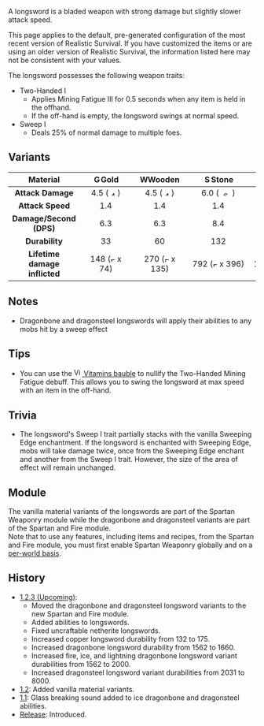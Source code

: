 A longsword is a bladed weapon with strong damage but slightly slower attack speed.

This page applies to the default, pre-generated configuration of the most recent version of Realistic Survival. If you have customized the items or are using
an older version of Realistic Survival, the information listed here may not be consistent with your values.

The longsword possesses the following weapon traits:
- Two-Handed I
  - Applies Mining Fatigue III for 0.5 seconds when any item is held in the offhand.
  - If the off-hand is empty, the longsword swings at normal speed.
- Sweep I
  - Deals 25% of normal damage to multiple foes.

## Variants

| **Material**                  | <img src="https://raw.githubusercontent.com/ValMobile/RealisticSurvival-Wiki/master/images/golden-longsword-item.png" width="16" height="16" alt="Golden longsword"/>**Gold** | <img src="https://raw.githubusercontent.com/ValMobile/RealisticSurvival-Wiki/master/images/wooden-longsword-item.png" width="16" height="16" alt="Wooden longsword"/>**Wooden** | <img src="https://raw.githubusercontent.com/ValMobile/RealisticSurvival-Wiki/master/images/stone-longsword-item.png" width="16" height="16" alt="Stone longsword"/>**Stone** | <img src="https://raw.githubusercontent.com/ValMobile/RealisticSurvival-Wiki/master/images/copper-longsword-item.png" width="16" height="16" alt="Copper longsword"/>**Copper** | <img src="https://raw.githubusercontent.com/ValMobile/RealisticSurvival-Wiki/master/images/iron-longsword-item.png" width="16" height="16" alt="Iron longsword"/>**Iron** | <img src="https://raw.githubusercontent.com/ValMobile/RealisticSurvival-Wiki/master/images/diamond-longsword-item.png" width="16" height="16" alt="Diamond longsword"/>**Diamond** | <img src="https://raw.githubusercontent.com/ValMobile/RealisticSurvival-Wiki/master/images/netherite-longsword-item.png" width="16" height="16" alt="Netherite longsword"/>**Netherite** | <img src="https://raw.githubusercontent.com/ValMobile/RealisticSurvival-Wiki/master/images/dragonbone-longsword-item.png" width="16" height="16" alt="Dragonbone longsword"/>**Dragonbone** | <img src="https://raw.githubusercontent.com/ValMobile/RealisticSurvival-Wiki/master/images/dragonbone-flamed-longsword-item.png" width="16" height="16" alt="Flamed dragonbone longsword"/>**Flamed Dragonbone** | <img src="https://raw.githubusercontent.com/ValMobile/RealisticSurvival-Wiki/master/images/dragonbone-iced-longsword-item.png" width="16" height="16" alt="Iced dragonbone longsword"/>**Iced Dragonbone** | <img src="https://raw.githubusercontent.com/ValMobile/RealisticSurvival-Wiki/master/images/dragonbone-lightning-longsword-item.png" width="16" height="16" alt="Lightning dragonbone longsword"/>**Lightning Dragonbone** | <img src="https://raw.githubusercontent.com/ValMobile/RealisticSurvival-Wiki/master/images/dragonsteel-fire-longsword-item.png" width="16" height="16" alt="Fire dragonsteel longsword"/>**Fire Dragonsteel** | <img src="https://raw.githubusercontent.com/ValMobile/RealisticSurvival-Wiki/master/images/dragonsteel-ice-longsword-item.png" width="16" height="16" alt="Ice dragonsteel longsword"/>**Ice Dragonsteel** | <img src="https://raw.githubusercontent.com/ValMobile/RealisticSurvival-Wiki/master/images/dragonsteel-lightning-longsword-item.png" width="16" height="16" alt="Lightning dragonsteel longsword"/>**Lightning Dragonsteel** |
|:-----------------------------:|:--------:|:----------:|:---------:|:----------:|:--------:|:-----------:|:-------------:|:--------------:|:-------------------:|:------------------:|:------------------------:|:--------------------:|:-------------------:|:-------------------------:|
| **Attack Damage**             | 4.5 (<img src="https://raw.githubusercontent.com/ValMobile/RealisticSurvival-Wiki/master/images/4-health-icon.png" width="18" height="9" alt="4 health icon"/>)      | 4.5 (<img src="https://raw.githubusercontent.com/ValMobile/RealisticSurvival-Wiki/master/images/4-health-icon.png" width="18" height="9" alt="4 health icon"/>)        | 6.0 (<img src="https://raw.githubusercontent.com/ValMobile/RealisticSurvival-Wiki/master/images/6-health-icon.png" width="27" height="9" alt="6 health icon"/>)       | 6.75 (<img src="https://raw.githubusercontent.com/ValMobile/RealisticSurvival-Wiki/master/images/6-health-icon.png" width="27" height="9" alt="6 health icon"/>)       | 7.5 (<img src="https://raw.githubusercontent.com/ValMobile/RealisticSurvival-Wiki/master/images/7-health-icon.png" width="36" height="9" alt="7 health icon"/>)      | 9.0 (<img src="https://raw.githubusercontent.com/ValMobile/RealisticSurvival-Wiki/master/images/9-health-icon.png" width="45" height="9" alt="9 health icon"/>)         | 10.5 (<img src="https://raw.githubusercontent.com/ValMobile/RealisticSurvival-Wiki/master/images/10-health-icon.png" width="45" height="9" alt="10 health icon"/>)          | 10.5 (<img src="https://raw.githubusercontent.com/ValMobile/RealisticSurvival-Wiki/master/images/10-health-icon.png" width="45" height="9" alt="10 health icon"/>)           | 12.75 (<img src="https://raw.githubusercontent.com/ValMobile/RealisticSurvival-Wiki/master/images/12-health-icon.png" width="54" height="9" alt="12 health icon"/>)                | 12.75 (<img src="https://raw.githubusercontent.com/ValMobile/RealisticSurvival-Wiki/master/images/12-health-icon.png" width="54" height="9" alt="12 health icon"/>)               | 12.75 (<img src="https://raw.githubusercontent.com/ValMobile/RealisticSurvival-Wiki/master/images/12-health-icon.png" width="54" height="9" alt="12 health icon"/>)                     | 36.0 (<img src="https://raw.githubusercontent.com/ValMobile/RealisticSurvival-Wiki/master/images/full-heart-icon.png" width="9" height="9" alt="Full heart"/> x 18)                 | 36.0 (<img src="https://raw.githubusercontent.com/ValMobile/RealisticSurvival-Wiki/master/images/full-heart-icon.png" width="9" height="9" alt="Full heart"/> x 18)                | 36.0 (<img src="https://raw.githubusercontent.com/ValMobile/RealisticSurvival-Wiki/master/images/full-heart-icon.png" width="9" height="9" alt="Full heart"/> x 18)                      |
| **Attack Speed**              | 1.4      | 1.4        | 1.4       | 1.4        | 1.4      | 1.4         | 1.4           | 1.4            | 1.4                 | 1.4                | 1.4                      | 1.4                  | 1.4                 | 1.4                       |
| **Damage/Second (DPS)**       | 6.3      | 6.3        | 8.4       | 9.45       | 10.5      | 12.6        | 14.7          | 14.7           | 17.85                | 17.85               | 17.85                     | 50.4                 | 50.4                | 50.4                      |
| **Durability**                | &nbsp;&nbsp;&nbsp;&nbsp;&nbsp;&nbsp;&nbsp;&nbsp;33&nbsp;&nbsp;&nbsp;&nbsp;&nbsp;&nbsp;&nbsp;&nbsp;       | &nbsp;&nbsp;&nbsp;&nbsp;&nbsp;&nbsp;&nbsp;&nbsp;&nbsp;60&nbsp;&nbsp;&nbsp;&nbsp;&nbsp;&nbsp;&nbsp;&nbsp;&nbsp;         | &nbsp;&nbsp;&nbsp;&nbsp;&nbsp;&nbsp;&nbsp;&nbsp;&nbsp;132&nbsp;&nbsp;&nbsp;&nbsp;&nbsp;&nbsp;&nbsp;&nbsp;&nbsp;       | &nbsp;&nbsp;&nbsp;&nbsp;&nbsp;&nbsp;&nbsp;&nbsp;&nbsp;&nbsp;&nbsp;&nbsp;175&nbsp;&nbsp;&nbsp;&nbsp;&nbsp;&nbsp;&nbsp;&nbsp;&nbsp;&nbsp;&nbsp;&nbsp;        | &nbsp;&nbsp;&nbsp;&nbsp;&nbsp;&nbsp;&nbsp;&nbsp;&nbsp;&nbsp;&nbsp;&nbsp;251&nbsp;&nbsp;&nbsp;&nbsp;&nbsp;&nbsp;&nbsp;&nbsp;&nbsp;&nbsp;&nbsp;&nbsp;      | &nbsp;&nbsp;&nbsp;&nbsp;&nbsp;&nbsp;&nbsp;&nbsp;&nbsp;&nbsp;&nbsp;&nbsp;1562&nbsp;&nbsp;&nbsp;&nbsp;&nbsp;&nbsp;&nbsp;&nbsp;&nbsp;&nbsp;&nbsp;&nbsp;        | &nbsp;&nbsp;&nbsp;&nbsp;&nbsp;&nbsp;&nbsp;&nbsp;&nbsp;&nbsp;&nbsp;&nbsp;2031&nbsp;&nbsp;&nbsp;&nbsp;&nbsp;&nbsp;&nbsp;&nbsp;&nbsp;&nbsp;&nbsp;&nbsp;          | &nbsp;&nbsp;&nbsp;&nbsp;&nbsp;&nbsp;&nbsp;&nbsp;&nbsp;&nbsp;&nbsp;&nbsp;&nbsp;&nbsp;&nbsp;1660&nbsp;&nbsp;&nbsp;&nbsp;&nbsp;&nbsp;&nbsp;&nbsp;&nbsp;&nbsp;&nbsp;&nbsp;&nbsp;&nbsp;&nbsp;           | &nbsp;&nbsp;&nbsp;&nbsp;&nbsp;&nbsp;&nbsp;&nbsp;&nbsp;&nbsp;&nbsp;&nbsp;&nbsp;&nbsp;&nbsp;&nbsp;&nbsp;&nbsp;2000&nbsp;&nbsp;&nbsp;&nbsp;&nbsp;&nbsp;&nbsp;&nbsp;&nbsp;&nbsp;&nbsp;&nbsp;&nbsp;&nbsp;&nbsp;&nbsp;&nbsp;&nbsp;                | &nbsp;&nbsp;&nbsp;&nbsp;&nbsp;&nbsp;&nbsp;&nbsp;&nbsp;&nbsp;&nbsp;&nbsp;&nbsp;&nbsp;&nbsp;2000&nbsp;&nbsp;&nbsp;&nbsp;&nbsp;&nbsp;&nbsp;&nbsp;&nbsp;&nbsp;&nbsp;&nbsp;&nbsp;&nbsp;&nbsp;               | &nbsp;&nbsp;&nbsp;&nbsp;&nbsp;&nbsp;&nbsp;&nbsp;&nbsp;&nbsp;&nbsp;&nbsp;&nbsp;&nbsp;&nbsp;&nbsp;&nbsp;&nbsp;2000&nbsp;&nbsp;&nbsp;&nbsp;&nbsp;&nbsp;&nbsp;&nbsp;&nbsp;&nbsp;&nbsp;&nbsp;&nbsp;&nbsp;&nbsp;&nbsp;&nbsp;&nbsp;                     | &nbsp;&nbsp;&nbsp;&nbsp;&nbsp;&nbsp;&nbsp;&nbsp;&nbsp;&nbsp;&nbsp;&nbsp;&nbsp;&nbsp;&nbsp;8000&nbsp;&nbsp;&nbsp;&nbsp;&nbsp;&nbsp;&nbsp;&nbsp;&nbsp;&nbsp;&nbsp;&nbsp;&nbsp;&nbsp;&nbsp;                 | &nbsp;&nbsp;&nbsp;&nbsp;&nbsp;&nbsp;&nbsp;&nbsp;&nbsp;&nbsp;&nbsp;&nbsp;&nbsp;&nbsp;&nbsp;8000&nbsp;&nbsp;&nbsp;&nbsp;&nbsp;&nbsp;&nbsp;&nbsp;&nbsp;&nbsp;&nbsp;&nbsp;&nbsp;&nbsp;&nbsp;                | &nbsp;&nbsp;&nbsp;&nbsp;&nbsp;&nbsp;&nbsp;&nbsp;&nbsp;&nbsp;&nbsp;&nbsp;&nbsp;&nbsp;&nbsp;&nbsp;&nbsp;&nbsp;8000&nbsp;&nbsp;&nbsp;&nbsp;&nbsp;&nbsp;&nbsp;&nbsp;&nbsp;&nbsp;&nbsp;&nbsp;&nbsp;&nbsp;&nbsp;&nbsp;&nbsp;&nbsp;                      |
| **Lifetime damage inflicted** | 148 (<img src="https://raw.githubusercontent.com/ValMobile/RealisticSurvival-Wiki/master/images/full-heart-icon.png" width="9" height="9" alt="Full heart"/> x 74)      | 270 (<img src="https://raw.githubusercontent.com/ValMobile/RealisticSurvival-Wiki/master/images/full-heart-icon.png" width="9" height="9" alt="Full heart"/> x 135)        | 792 (<img src="https://raw.githubusercontent.com/ValMobile/RealisticSurvival-Wiki/master/images/full-heart-icon.png" width="9" height="9" alt="Full heart"/> x 396)      | 1181 (<img src="https://raw.githubusercontent.com/ValMobile/RealisticSurvival-Wiki/master/images/full-heart-icon.png" width="9" height="9" alt="Full heart"/> x 590.5)       | 1882 (<img src="https://raw.githubusercontent.com/ValMobile/RealisticSurvival-Wiki/master/images/full-heart-icon.png" width="9" height="9" alt="Full heart"/> x 941)     | 14058 (<img src="https://raw.githubusercontent.com/ValMobile/RealisticSurvival-Wiki/master/images/full-heart-icon.png" width="9" height="9" alt="Full heart"/> x 7029)       | 21325 (<img src="https://raw.githubusercontent.com/ValMobile/RealisticSurvival-Wiki/master/images/full-heart-icon.png" width="9" height="9" alt="Full heart"/> x 10662.5)         | 17430 (<img src="https://raw.githubusercontent.com/ValMobile/RealisticSurvival-Wiki/master/images/full-heart-icon.png" width="9" height="9" alt="Full heart"/> x 8715)          | 25500 (<img src="https://raw.githubusercontent.com/ValMobile/RealisticSurvival-Wiki/master/images/full-heart-icon.png" width="9" height="9" alt="Full heart"/> x 12750)                 | 25500 (<img src="https://raw.githubusercontent.com/ValMobile/RealisticSurvival-Wiki/master/images/full-heart-icon.png" width="9" height="9" alt="Full heart"/> x 12750)              | 25500 (<img src="https://raw.githubusercontent.com/ValMobile/RealisticSurvival-Wiki/master/images/full-heart-icon.png" width="9" height="9" alt="Full heart"/> x 12750)                    | 288000 (<img src="https://raw.githubusercontent.com/ValMobile/RealisticSurvival-Wiki/master/images/full-heart-icon.png" width="9" height="9" alt="Full heart"/> x 144000)               | 288000 (<img src="https://raw.githubusercontent.com/ValMobile/RealisticSurvival-Wiki/master/images/full-heart-icon.png" width="9" height="9" alt="Full heart"/> x 144000)              | 288000 (<img src="https://raw.githubusercontent.com/ValMobile/RealisticSurvival-Wiki/master/images/full-heart-icon.png" width="9" height="9" alt="Full heart"/> x 144000)                    |

## Notes
- Dragonbone and dragonsteel longswords will apply their abilities to any mobs hit by a sweep effect

## Tips
- You can use the [<img src="https://raw.githubusercontent.com/ValMobile/RealisticSurvival-Wiki/master/images/vitamins-item.png" width="16" height="16" alt="Vitamins"/> Vitamins bauble](https://github.com/ValMobile/RealisticSurvival/wiki/Vitamins) to nullify the Two-Handed Mining Fatigue debuff. This allows you to swing the longsword at max speed with an item in the off-hand.

## Trivia
- The longsword's Sweep I trait partially stacks with the vanilla Sweeping Edge enchantment. If the longsword is enchanted with Sweeping Edge, mobs will take damage twice, once from the Sweeping Edge enchant and another from the Sweep I trait. However, the size of the area of effect will remain unchanged.

## Module
The vanilla material variants of the longswords are part of the Spartan Weaponry module while the
dragonbone and dragonsteel variants are part of the Spartan and Fire module.<br>
Note that to use any features, including items and recipes, from
the Spartan and Fire module, you must first enable Spartan Weaponry globally and on a [per-world basis](https://github.com/ValMobile/RealisticSurvival/wiki/Installing-Realistic-Survival#customizing-the-install).

## History
- [1.2.3 (Upcoming)](https://github.com/ValMobile/RealisticSurvival/wiki/1.2.3):
  - Moved the dragonbone and dragonsteel longsword variants to the new Spartan and Fire module.
  - Added abilities to longswords.
  - Fixed uncraftable netherite longswords.
  - Increased copper longsword durability from 132 to 175.
  - Increased dragonbone longsword durability from 1562 to 1660.
  - Increased fire, ice, and lightning dragonbone longsword variant durabilities from 1562 to 2000.
  - Increased dragonsteel longsword variant durabilities from 2031 to 8000.
- [1.2](https://github.com/ValMobile/RealisticSurvival/wiki/1.2): Added vanilla material variants.
- [1.1](https://github.com/ValMobile/RealisticSurvival/wiki/1.1): Glass breaking sound added to ice dragonbone and dragonsteel abilities.
- [Release](https://github.com/ValMobile/RealisticSurvival/wiki/Release): Introduced.